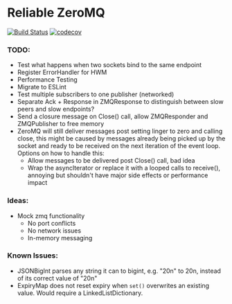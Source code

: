 # Reliable ZeroMQ
[![Build Status](https://travis-ci.com/OliverNChalk/reliable-zeromq.svg?branch=master)](https://travis-ci.com/OliverNChalk/reliable-zeromq)
[![codecov](https://codecov.io/gh/OliverNChalk/reliable-zeromq/branch/master/graph/badge.svg)](https://codecov.io/gh/OliverNChalk/reliable-zeromq)

### TODO:
 - Test what happens when two sockets bind to the same endpoint
 - Register ErrorHandler for HWM
 - Performance Testing
 - Migrate to ESLint
 - Test multiple subscribers to one publisher (networked)
 - Separate Ack + Response in ZMQResponse to distinguish between slow peers and slow endpoints?
 - Send a closure message on Close() call, allow ZMQResponder and ZMQPublisher to free memory
 - ZeroMQ will still deliver messages post setting linger to zero and calling close, this might be caused by messages already being picked up by the socket and ready to be received on the next iteration of the event loop. Options on how to handle this:
   - Allow messages to be delivered post Close() call, bad idea
   - Wrap the asyncIterator or replace it with a looped calls to receive(), annoying but shouldn't have major side effects or performance impact
 
### Ideas:
 - Mock zmq functionality
   - No port conflicts
   - No network issues
   - In-memory messaging

### Known Issues:
 - JSONBigInt parses any string it can to bigint, e.g. "20n" to 20n, instead of its correct value of "20n"
 - ExpiryMap does not reset expiry when `set()` overwrites an existing value. Would require a LinkedListDictionary.
